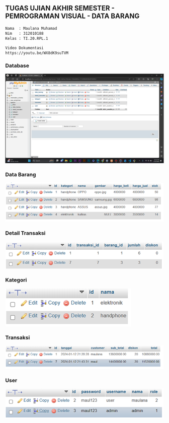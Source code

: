 ## TUGAS UJIAN AKHIR SEMESTER - PEMROGRAMAN VISUAL - DATA BARANG

```
Nama  : Maulana Muhamad
Nim   : 312010188
Kelas : TI.20.RPL.1
```

```
Video Dokumentasi
https://youtu.be/WX8dK9suTVM
```

### Database

![Picture - New](pict/ss1.png)

### Data Barang

![Picture - New](pict/ss2.png)

### Detail Transaksi

![Picture - New](pict/ss3.png)

### Kategori

![Picture - New](pict/ss4.png)

### Transaksi

![Picture - New](pict/ss5.png)

### User

![Picture - New](pict/ss6.png)
